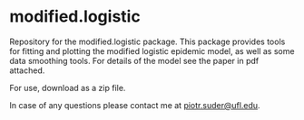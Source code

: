 
# modified.logistic

<!-- badges: start -->
<!-- badges: end -->

Repository for the modified.logistic package. This package provides tools for fitting and plotting the modified logistic epidemic model, as well as some data smoothing tools. For details of the model see the paper in pdf attached. 

For use, download as a zip file. 

In case of any questions please contact me at piotr.suder@ufl.edu.


